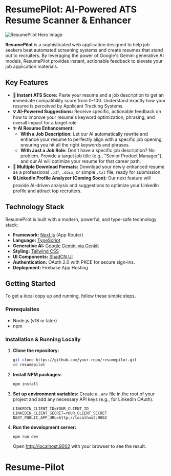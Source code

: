# ResumePilot: AI-Powered ATS Resume Scanner & Enhancer

![ResumePilot Hero Image](https://raw.githubusercontent.com/firebase/studio-bots/main/apps/resume-pilot/docs/hero.png)

**ResumePilot** is a sophisticated web application designed to help job seekers beat automated screening systems and create resumes that stand out to recruiters. By leveraging the power of Google's Gemini generative AI models, ResumePilot provides instant, actionable feedback to elevate your job application materials.

## Key Features

- **🚀 Instant ATS Score:** Paste your resume and a job description to get an immediate compatibility score from 0-100. Understand exactly how your resume is perceived by Applicant Tracking Systems.
- **💡 AI-Powered Suggestions:** Receive specific, actionable feedback on how to improve your resume's keyword optimization, phrasing, and overall impact for a target role.
- **✨ AI Resume Enhancement:**
  - **With a Job Description:** Let our AI automatically rewrite and enhance your resume to perfectly align with a specific job opening, ensuring you hit all the right keywords and phrases.
  - **With Just a Job Role:** Don't have a specific job description? No problem. Provide a target job title (e.g., "Senior Product Manager"), and our AI will optimize your resume for that career path.
- **📄 Multiple Download Formats:** Download your newly enhanced resume as a professional `.pdf`, `.docx`, or simple `.txt` file, ready for submission.
- **🔒 LinkedIn Profile Analyzer (Coming Soon):** Our next feature will provide AI-driven analysis and suggestions to optimize your LinkedIn profile and attract top recruiters.

## Technology Stack

ResumePilot is built with a modern, powerful, and type-safe technology stack:

- **Framework:** [Next.js](https://nextjs.org/) (App Router)
- **Language:** [TypeScript](https://www.typescriptlang.org/)
- **Generative AI:** [Google Gemini via Genkit](https://firebase.google.com/docs/genkit)
- **Styling:** [Tailwind CSS](https://tailwindcss.com/)
- **UI Components:** [ShadCN UI](https://ui.shadcn.com/)
- **Authentication:** OAuth 2.0 with PKCE for secure sign-ins.
- **Deployment:** Firebase App Hosting

## Getting Started

To get a local copy up and running, follow these simple steps.

### Prerequisites

- Node.js (v18 or later)
- npm

### Installation & Running Locally

1.  **Clone the repository:**
    ```sh
    git clone https://github.com/your-repo/resumepilot.git
    cd resumepilot
    ```
2.  **Install NPM packages:**
    ```sh
    npm install
    ```
3.  **Set up environment variables:**
    Create a `.env` file in the root of your project and add any necessary API keys (e.g., for LinkedIn OAuth).
    ```
    LINKEDIN_CLIENT_ID=YOUR_CLIENT_ID
    LINKEDIN_CLIENT_SECRET=YOUR_CLIENT_SECRET
    NEXT_PUBLIC_APP_URL=http://localhost:9002
    ```
4.  **Run the development server:**
    ```sh
    npm run dev
    ```
    Open [http://localhost:9002](http://localhost:9002) with your browser to see the result.
# Resume-Pilot
